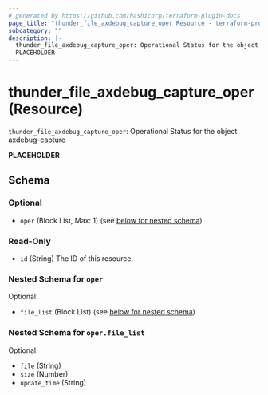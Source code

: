 ```yaml
---
# generated by https://github.com/hashicorp/terraform-plugin-docs
page_title: "thunder_file_axdebug_capture_oper Resource - terraform-provider-thunder"
subcategory: ""
description: |-
  thunder_file_axdebug_capture_oper: Operational Status for the object axdebug-capture
  PLACEHOLDER
---
```


# thunder_file_axdebug_capture_oper (Resource)

`thunder_file_axdebug_capture_oper`: Operational Status for the object axdebug-capture

__PLACEHOLDER__



<!-- schema generated by tfplugindocs -->
## Schema

### Optional

- `oper` (Block List, Max: 1) (see [below for nested schema](#nestedblock--oper))

### Read-Only

- `id` (String) The ID of this resource.

<a id="nestedblock--oper"></a>
### Nested Schema for `oper`

Optional:

- `file_list` (Block List) (see [below for nested schema](#nestedblock--oper--file_list))

<a id="nestedblock--oper--file_list"></a>
### Nested Schema for `oper.file_list`

Optional:

- `file` (String)
- `size` (Number)
- `update_time` (String)


